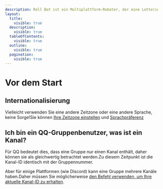 ```yaml
---
description: Roll Bot ist ein Multiplattform-Roboter, der eine Lotteriefunktion bietet.Diese Seite bietet einige nützliche Ratschläge oder Erklärungen, um Ihnen zu helfen, Roll Bot besser zu nutzen
layout:
  title:
    visible: true
  description:
    visible: true
  tableOfContents:
    visible: true
  outline:
    visible: true
  pagination:
    visible: true
---
```


# Vor dem Start

## Internationalisierung

Vielleicht verwenden Sie eine andere Zeitzone oder eine andere Sprache, keine Sorge!Sie können [Ihre Zeitzone einstellen](i18n/user-timezone.md) und [Sprachpräferenz](i18n/user-language-prefer.md)

## Ich bin ein QQ-Gruppenbenutzer, was ist ein Kanal?

Für QQ bedeutet dies, dass eine Gruppe nur einen Kanal enthält, daher können sie als gleichwertig betrachtet werden.Zu diesem Zeitpunkt ist die Kanal-ID identisch mit der Gruppennummer.

Aber für einige Plattformen (wie Discord) kann eine Gruppe mehrere Kanäle haben.Daher müssen Sie möglicherweise [den Befehl verwenden, um Ihre aktuelle Kanal-ID zu erhalten](basic/get-channel-id.md).
